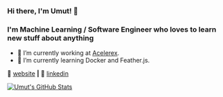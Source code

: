 ### Hi there, I'm Umut! 👋

### I'm Machine Learning / Software Engineer who loves to learn new stuff about anything

<!--
**umutcakan/umutcakan** is a ✨ _special_ ✨ repository because its `README.md` (this file) appears on your GitHub profile.

Here are some ideas to get you started:

- 🔭 I’m currently working on ...
- 🌱 I’m currently learning ...
- 👯 I’m looking to collaborate on ...
- 🤔 I’m looking for help with ...
- 💬 Ask me about ...
- 📫 How to reach me: ...
- 😄 Pronouns: ...
- ⚡ Fun fact: ...
-->

- 🔭 I’m currently working at [Acelerex][acelerex].
- 🌱 I’m currently learning Docker and Feather.js.


🏡 [website][website] **|** 
👔 [linkedin][linkedin]


[![Umut's GitHub Stats](https://github-readme-stats.vercel.app/api?username=umutcakan&count_private=true&show_icons=true)](https://github.com/umutcakan)


[website]: https://umutcakan.github.io
[acelerex]: https://acelerex.com/
[linkedin]: https://www.linkedin.com/in/umut-%C3%A7akan/
